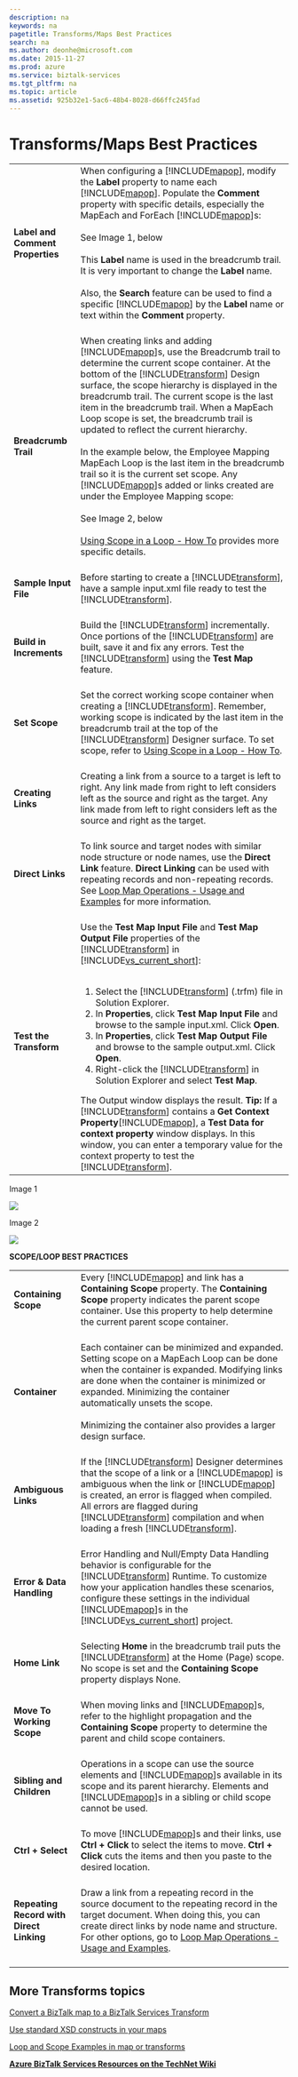 ```yaml
---
description: na
keywords: na
pagetitle: Transforms/Maps Best Practices
search: na
ms.author: deonhe@microsoft.com
ms.date: 2015-11-27
ms.prod: azure
ms.service: biztalk-services
ms.tgt_pltfrm: na
ms.topic: article
ms.assetid: 925b32e1-5ac6-48b4-8028-d66ffc245fad
---
```

# Transforms/Maps Best Practices


|||
|-|-|
|**Label and Comment Properties** <br /> <br />|When configuring a [!INCLUDE[mapop](/Token/mapop_md.md)], modify the **Label** property to name each [!INCLUDE[mapop](/Token/mapop_md.md)]. Populate the **Comment** property with specific details, especially the MapEach and ForEach [!INCLUDE[mapop](/Token/mapop_md.md)]s: <br /> <br />See Image 1, below <br /> <br />This **Label** name is used in the breadcrumb trail. It is very important to change the **Label** name. <br /> <br />Also, the **Search** feature can be used to find a specific [!INCLUDE[mapop](/Token/mapop_md.md)] by the **Label** name or text within the **Comment** property. <br /> <br />|
|**Breadcrumb Trail** <br /> <br />|When creating links and adding [!INCLUDE[mapop](/Token/mapop_md.md)]s, use the Breadcrumb trail to determine the current scope container. At the bottom of the [!INCLUDE[transform](/Token/transform_md.md)] Design surface, the scope hierarchy is displayed in the breadcrumb trail. The current scope is the last item in the breadcrumb trail. When a MapEach Loop scope is set, the breadcrumb trail is updated to reflect the current hierarchy. <br /> <br />In the example below, the Employee Mapping MapEach Loop is the last item in the breadcrumb trail so it is the current set scope. Any [!INCLUDE[mapop](/Token/mapop_md.md)]s added or links created are under the Employee Mapping scope: <br /> <br />See Image 2, below <br /> <br />[Using Scope in a Loop - How To](/Topic/Using_Scope_in_a_Loop_-_How_To.md) provides more specific details. <br /> <br />|
|**Sample Input File** <br /> <br />|Before starting to create a [!INCLUDE[transform](/Token/transform_md.md)], have a sample input.xml file ready to test the [!INCLUDE[transform](/Token/transform_md.md)]. <br /> <br />|
|**Build in Increments** <br /> <br />|Build the [!INCLUDE[transform](/Token/transform_md.md)] incrementally. Once portions of the [!INCLUDE[transform](/Token/transform_md.md)] are built, save it and fix any errors. Test the [!INCLUDE[transform](/Token/transform_md.md)] using the **Test Map** feature. <br /> <br />|
|**Set Scope** <br /> <br />|Set the correct working scope container when creating a [!INCLUDE[transform](/Token/transform_md.md)]. Remember, working scope is indicated by the last item in the breadcrumb trail at the top of the [!INCLUDE[transform](/Token/transform_md.md)] Designer surface. To set scope, refer to [Using Scope in a Loop - How To](/Topic/Using_Scope_in_a_Loop_-_How_To.md). <br /> <br />|
|**Creating Links** <br /> <br />|Creating a link from a source to a target is left to right. Any link made from right to left considers left as the source and right as the target. Any link made from left to right considers left as the source and right as the target. <br /> <br />|
|**Direct Links** <br /> <br />|To link source and target nodes with similar node structure or node names, use the **Direct Link** feature. **Direct Linking** can be used with repeating records and non-repeating records. See [Loop Map Operations - Usage and Examples](/Topic/Loop_Map_Operations_-_Usage_and_Examples.md) for more information. <br /> <br />|
|**Test the Transform** <br /> <br />|Use the **Test Map Input File** and **Test Map Output File** properties of the [!INCLUDE[transform](/Token/transform_md.md)] in [!INCLUDE[vs_current_short](/Token/vs_current_short_md.md)]: <br /> <br /><ol><li>Select the [!INCLUDE[transform](/Token/transform_md.md)] (.trfm) file in Solution Explorer. </li><li>In **Properties**, click **Test Map Input File** and browse to the sample input.xml. Click **Open**. </li><li>In **Properties**, click **Test Map Output File** and browse to the sample output.xml. Click **Open**. </li><li>Right-click the [!INCLUDE[transform](/Token/transform_md.md)] in Solution Explorer and select **Test Map**. </li> </ol>The Output window displays the result. **Tip:** If a [!INCLUDE[transform](/Token/transform_md.md)] contains a **Get Context Property**[!INCLUDE[mapop](/Token/mapop_md.md)], a **Test Data for context property** window displays. In this window, you can enter a temporary value for the context property to test the [!INCLUDE[transform](/Token/transform_md.md)]. <br />|
Image 1

![](/Image/AppFabricIntTrans_LabComments.gif)

Image 2

![](/Image/AppFabricIntBreadcrumbTrail.gif)

**SCOPE/LOOP BEST PRACTICES**

|||
|-|-|
|**Containing Scope** <br /> <br />|Every [!INCLUDE[mapop](/Token/mapop_md.md)] and link has a **Containing Scope** property. The **Containing Scope** property indicates the parent scope container. Use this property to help determine the current parent scope container. <br /> <br />|
|**Container** <br /> <br />|Each container can be minimized and expanded. Setting scope on a MapEach Loop can be done when the container is expanded. Modifying links are done when the container is minimized or expanded. Minimizing the container automatically unsets the scope. <br /> <br />Minimizing the container also provides a larger design surface. <br /> <br />|
|**Ambiguous Links** <br /> <br />|If the [!INCLUDE[transform](/Token/transform_md.md)] Designer determines that the scope of a link or a [!INCLUDE[mapop](/Token/mapop_md.md)] is ambiguous when the link or [!INCLUDE[mapop](/Token/mapop_md.md)] is created, an error is flagged when compiled. All errors are flagged during [!INCLUDE[transform](/Token/transform_md.md)] compilation and when loading a fresh [!INCLUDE[transform](/Token/transform_md.md)]. <br /> <br />|
|**Error &amp; Data Handling** <br /> <br />|Error Handling and Null/Empty Data Handling behavior is configurable for the [!INCLUDE[transform](/Token/transform_md.md)] Runtime. To customize how your application handles these scenarios, configure these settings in the individual [!INCLUDE[mapop](/Token/mapop_md.md)]s in the [!INCLUDE[vs_current_short](/Token/vs_current_short_md.md)] project. <br /> <br />|
|**Home Link** <br /> <br />|Selecting **Home** in the breadcrumb trail puts the [!INCLUDE[transform](/Token/transform_md.md)] at the Home (Page) scope. No scope is set and the **Containing Scope** property displays None. <br /> <br />|
|**Move To Working Scope** <br /> <br />|When moving links and [!INCLUDE[mapop](/Token/mapop_md.md)]s, refer to the highlight propagation and the **Containing Scope** property to determine the parent and child scope containers. <br /> <br />|
|**Sibling and Children** <br /> <br />|Operations in a scope can use the source elements and [!INCLUDE[mapop](/Token/mapop_md.md)]s available in its scope and its parent hierarchy. Elements and [!INCLUDE[mapop](/Token/mapop_md.md)]s in a sibling or child scope cannot be used. <br /> <br />|
|**Ctrl + Select** <br /> <br />|To move [!INCLUDE[mapop](/Token/mapop_md.md)]s and their links, use **Ctrl + Click** to select the items to move. **Ctrl + Click** cuts the items and then you paste to the desired location. <br /> <br />|
|**Repeating Record with Direct Linking** <br /> <br />|Draw a link from a repeating record in the source document to the repeating record in the target document. When doing this, you can create direct links by node name and structure. For other options, go to [Loop Map Operations - Usage and Examples](/Topic/Loop_Map_Operations_-_Usage_and_Examples.md). <br /> <br />|

## More Transforms topics
[Convert a BizTalk map to a BizTalk Services Transform](/Topic/Convert_a_BizTalk_map_to_a_BizTalk_Services_Transform.md)

[Use standard XSD constructs in your maps](/Topic/Use_standard_XSD_constructs_in_your_maps.md)

[Loop and Scope Examples in map or transforms](/Topic/Loop_and_Scope_Examples_in_map_or_transforms.md)

**[Azure BizTalk Services Resources on the TechNet Wiki](http://social.technet.microsoft.com/wiki/contents/articles/11426.azure-biztalk-services-resources-on-the-technet-wiki.aspx)**


